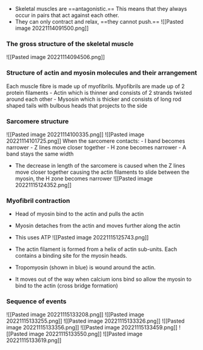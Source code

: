 - Skeletal muscles are ==antagonistic.== This means that they always occur in pairs that act against each other.
- They can only contract and relax, ==they cannot push.==
![[Pasted image 20221114091500.png]]

### The gross structure of the skeletal muscle
![[Pasted image 20221114094506.png]]

### Structure of actin and myosin molecules and their arrangement
Each muscle fibre is made up of myofibrils. Myofibrils are made up of 2 protein filaments
    - Actin which is thinner and consists of 2 strands twisted around each other
    - Mysosin which is thicker and consists of long rod shaped tails with bulbous heads that projects to the side

### Sarcomere structure
![[Pasted image 20221114100335.png]]
![[Pasted image 20221114101725.png]]
When the sarcomere contacts:
    - I band becomes narrower
    - Z lines move closer together
    - H zone becomes narrower
    - A band stays the same width

- The decrease in length of the sarcomere is caused when the Z lines move closer together causing the actin filaments to slide between the myosin, the H zone becomes narrower
![[Pasted image 20221115124352.png]]

### Myofibril contraction
- Head of myosin bind to the actin and pulls the actin
- Myosin detaches from the actin and moves further along the actin
- This uses ATP
![[Pasted image 20221115125743.png]]

- The actin filament is formed from a helix of actin sub-units. Each contains a binding site for the myosin heads.
- Tropomyosin (shown in blue) is wound around the actin.
- It moves out of the way when calcium ions bind so allow the myosin to bind to the actin (cross bridge formation)

### Sequence of events
![[Pasted image 20221115133208.png]]
![[Pasted image 20221115133255.png]]
![[Pasted image 20221115133326.png]]
![[Pasted image 20221115133356.png]]
![[Pasted image 20221115133459.png]]
![[Pasted image 20221115133550.png]]
![[Pasted image 20221115133619.png]]
